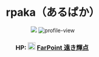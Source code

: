 <h1 align="center">rpaka（あるぱか）</h1>
<p align="center">

<p align="center">
  <a href="https://x.com/ritsu2891"><img src="https://img.shields.io/badge/-@ritsu2891-000000?style=flat&logo=x&logoColor=white"/></a>
  <img src="https://komarev.com/ghpvc/?username=ritsu2891" alt="profile-view" />
</p>

<h3 align="center">
  HP: <img src="https://cdn.rpaka.dev/farpoint.png" height="20" />  <a href="https://www.farpoint.jp">FarPoint 遠き輝点</a>&nbsp;
</h3>

<!--

<hr>

<div align="center">
<img src="https://github-readme-stats.vercel.app/api/top-langs/?username=ritsu2891&show_icons=true&icon_color=805AD5&text_color=718096&bg_color=ffffff00&include_all_commits=true&count_private=true&hide_border=true&layout=compact" />
<img src="https://github-readme-stats-eight-theta.vercel.app/api?username=ritsu2891&show_icons=true&icon_color=805AD5&text_color=718096&bg_color=ffffff00&include_all_commits=true&count_private=true&hide_border=true" />
</div>

-->
